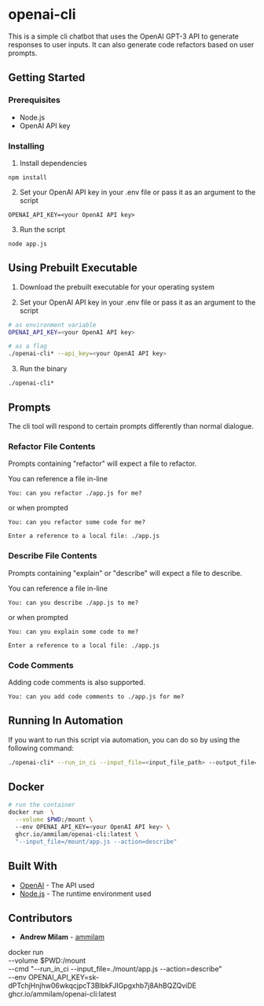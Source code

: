 # openai-cli
This is a simple cli chatbot that uses the OpenAI GPT-3 API to generate responses to user inputs. It can also generate code refactors based on user prompts.

## Getting Started

### Prerequisites

- Node.js
- OpenAI API key

### Installing

1. Install dependencies

```
npm install
```

2. Set your OpenAI API key in your .env file or pass it as an argument to the script

```
OPENAI_API_KEY=<your OpenAI API key>
```

3. Run the script

```
node app.js
```

## Using Prebuilt Executable 

1. Download the prebuilt executable for your operating system

2. Set your OpenAI API key in your .env file or pass it as an argument to the script

```bash
# as environment variable
OPENAI_API_KEY=<your OpenAI API key>

# as a flag
./openai-cli* --api_key=<your OpenAI API key>
```

3. Run the binary

```
./openai-cli*
```

## Prompts

The cli tool will respond to certain prompts differently than normal dialogue.


### Refactor File Contents

Prompts containing "refactor" will expect a file to refactor.


You can reference a file in-line

```
You: can you refactor ./app.js for me?
```

or when prompted

```
You: can you refactor some code for me?

Enter a reference to a local file: ./app.js
```

### Describe File Contents

Prompts containing "explain" or "describe" will expect a file to describe.

You can reference a file in-line

```
You: can you describe ./app.js to me?
```

or when prompted

```
You: can you explain some code to me?

Enter a reference to a local file: ./app.js
```

### Code Comments

Adding code comments is also supported. 

```
You: can you add code comments to ./app.js for me?
```

## Running In Automation

If you want to run this script via automation, you can do so by using the following command:

```bash
./openai-cli* --run_in_ci --input_file=<input_file_path> --output_file=<output_file_path> --action=refactor
```

## Docker

```bash
# run the container
docker run  \
  --volume $PWD:/mount \ 
  --env OPENAI_API_KEY=<your OpenAI API key> \
  ghcr.io/ammilam/openai-cli:latest \
  "--input_file=/mount/app.js --action=describe"
  ```

## Built With

- [OpenAI](https://openai.com/) - The API used
- [Node.js](https://nodejs.org/en/) - The runtime environment used

## Contributors

- **Andrew Milam** - [ammilam](https://github.com/ammilam)


 docker run \
  --volume $PWD:/mount \
  --cmd "--run_in_ci --input_file=./mount/app.js --action=describe" \
  --env OPENAI_API_KEY=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 \
  ghcr.io/ammilam/openai-cli:latest 
